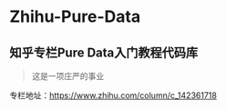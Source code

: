 # Zhihu-Pure-Data
## 知乎专栏Pure Data入门教程代码库
> 这是一项庄严的事业

专栏地址：https://www.zhihu.com/column/c_142361718
